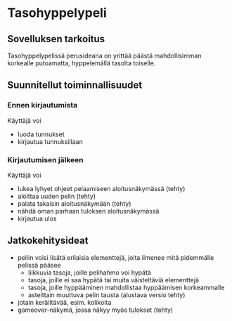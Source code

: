 # Tasohyppelypeli
## Sovelluksen tarkoitus
Tasohyppelypelissä perusideana on yrittää päästä mahdollisimman korkealle putoamatta, hyppelemällä tasolta toiselle.

## Suunnitellut toiminnallisuudet
### Ennen kirjautumista

Käyttäjä voi

* luoda tunnukset
* kirjautua tunnuksillaan

### Kirjautumisen jälkeen

Käyttäjä voi

* lukea lyhyet ohjeet pelaamiseen aloitusnäkymässä (tehty)
* aloittaa uuden pelin (tehty)
* palata takaisin aloitusnäkymään (tehty)
* nähdä oman parhaan tuloksen aloitusnäkymässä
* kirjautua ulos

## Jatkokehitysideat

* peliin voisi lisätä erilaisia elementtejä, joita ilmenee mitä pidemmälle pelissä pääsee
	* liikkuvia tasoja, joille pelihahmo  voi hypätä
	* tasoja, joille ei saa hypätä tai muita väisteltäviä elementtejä
	* tasoja, joille hyppääminen mahdollistaa hyppäämisen korkeammalle
	* asteittain muuttuva pelin tausta (alustava versio tehty)
* jotain keräiltävää, esim. kolikoita
* gameover-näkymä, jossa näkyy myös tulokset (tehty)

